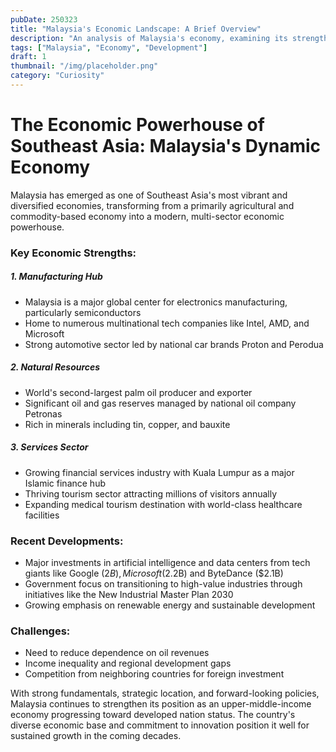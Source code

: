 ```yaml
---
pubDate: 250323
title: "Malaysia's Economic Landscape: A Brief Overview"
description: "An analysis of Malaysia's economy, examining its strengths, challenges, and potential for growth in the global market."
tags: ["Malaysia", "Economy", "Development"]
draft: 1
thumbnail: "/img/placeholder.png"
category: "Curiosity"
---
```



# The Economic Powerhouse of Southeast Asia: Malaysia's Dynamic Economy

Malaysia has emerged as one of Southeast Asia's most vibrant and diversified economies, transforming from a primarily agricultural and commodity-based economy into a modern, multi-sector economic powerhouse.

### Key Economic Strengths:

##### 1. Manufacturing Hub
- Malaysia is a major global center for electronics manufacturing, particularly semiconductors
- Home to numerous multinational tech companies like Intel, AMD, and Microsoft
- Strong automotive sector led by national car brands Proton and Perodua

##### 2. Natural Resources
- World's second-largest palm oil producer and exporter
- Significant oil and gas reserves managed by national oil company Petronas
- Rich in minerals including tin, copper, and bauxite

##### 3. Services Sector
- Growing financial services industry with Kuala Lumpur as a major Islamic finance hub
- Thriving tourism sector attracting millions of visitors annually
- Expanding medical tourism destination with world-class healthcare facilities

### Recent Developments:

- Major investments in artificial intelligence and data centers from tech giants like Google ($2B), Microsoft ($2.2B) and ByteDance ($2.1B)
- Government focus on transitioning to high-value industries through initiatives like the New Industrial Master Plan 2030
- Growing emphasis on renewable energy and sustainable development

### Challenges:

- Need to reduce dependence on oil revenues
- Income inequality and regional development gaps
- Competition from neighboring countries for foreign investment

With strong fundamentals, strategic location, and forward-looking policies, Malaysia continues to strengthen its position as an upper-middle-income economy progressing toward developed nation status. The country's diverse economic base and commitment to innovation position it well for sustained growth in the coming decades.